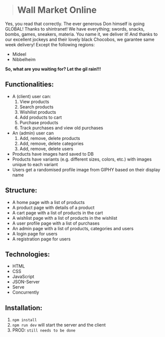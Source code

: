 > # Wall Market **Online**
Yes, you read that correctly. The ever generous Don himself is going GLOBAL! Thanks to 
shintranet!
We have everything; swords, snacks, bombs, games, sneakers, materia. You name it, we deliver it!
And thanks to our excellent jockeys and their lovely black Chocobos, we garantee same week delivery! 
Except the following regions:
- Mideel
- Nibbelheim

**So, what are you waiting for? Let the gil rain!!!**


## Functionalities:
- A (client) user can:
    1) View products
    2) Search products
    3) Wishilist products
    4) Add products to cart
    5) Purchase products
    6) Track purchases and view old purchases
- An (admin) user can
    1) Add, remove, delete products
    2) Add, remove, delete categories
    3) Add, remove, delete users
- Products have images hard saved to DB 
- Products have variants (e.g. different sizes, colors, etc.) with images unique to each variant
- Users get a randomised profile image from GIPHY based on their display name

## Structure:
- A home page with a list of products
- A product page with details of a product
- A cart page with a list of products in the cart
- A wishlist page with a list of products in the wishlist
- A user profile page with a list of purchases
- An admin page with a list of products, categories and users
- A login page for users
- A registration page for users

## Technologies:
- HTML
- CSS
- JavaScript
- JSON-Server
- Serve
- Concurrently

## Installation:
1) ```npm install```
2) ```npm run dev``` will start the server and the client
3)  PROD: ```still needs to be done```